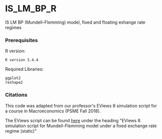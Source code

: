 # IS_LM_BP_R
IS LM BP (Mundell-Flemming) model, fixed and floating exhange rate regimes

### Prerequisites

R version:
```
R version 3.4.4
```
Required Libraries:
```
ggplot2
reshape2
```

### Citations

This code was adapted from our professor's EViews 8 simulation script for a course in Macroeconomics (PSME Fall 2018).

The EViews script can be found [here](https://luisreyesortiz.org/resources/) under the heading "EViews 8 simulation script for Mundell-Flemming model under a fixed exchange rate regime (static)"
